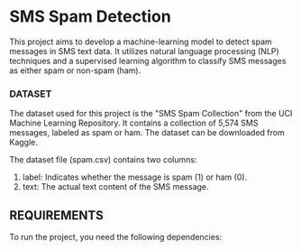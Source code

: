 # SMS Spam Detection
This project aims to develop a machine-learning model to detect spam messages in SMS text data. It utilizes natural language processing (NLP) techniques and a supervised learning algorithm to classify SMS messages as either spam or non-spam (ham).
### DATASET
The dataset used for this project is the "SMS Spam Collection" from the UCI Machine Learning Repository. It contains a collection of 5,574 SMS messages, labeled as spam or ham. The dataset can be downloaded from Kaggle.


The dataset file (spam.csv) contains two columns:

  1) label: Indicates whether the message is spam (1) or ham (0).
  2) text: The actual text content of the SMS message.

## REQUIREMENTS

To run the project, you need the following dependencies:
